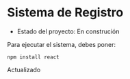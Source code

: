 <h1>Sistema de Registro</h1>

- Estado del proyecto: En construción

Para ejecutar el sistema, debes poner:

```npm install react```

Actualizado
